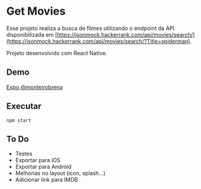 # Get Movies

Esse projeto realiza a busca de filmes utilizando o endpoint da API disponibilizada em [https://jsonmock.hackerrank.com/api/movies/search/](https://jsonmock.hackerrank.com/api/movies/search/?Title=spiderman).


Projeto desenvolvido com React Native.

## Demo

[Expo @monteirobrena](https://expo.io/@monteirobrena/get-movies)

## Executar

```npm start```

## To Do

* Testes
* Exportar para iOS
* Exportar para Android
* Melhorias no layout (icon, splash...) 
* Adicionar link para IMDB
